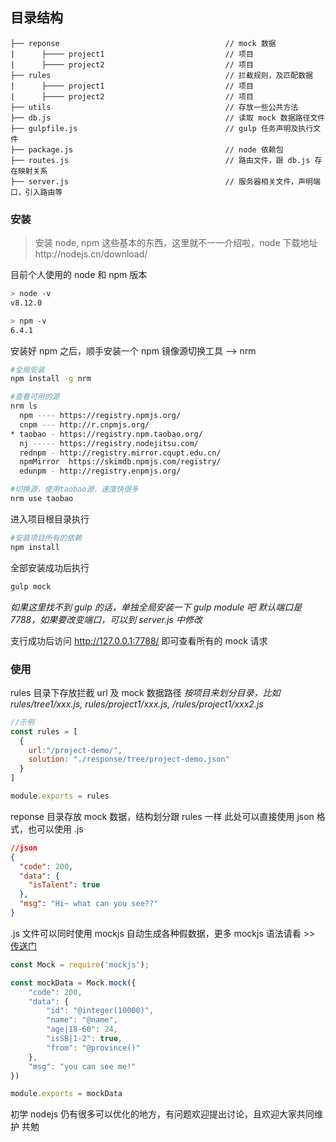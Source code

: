 ## 目录结构
```
├── reponse                                     // mock 数据
|      ├──── project1                           // 项目
|      ├──── project2                           // 项目
├── rules                                       // 拦截规则，及匹配数据
|      ├──── project1                           // 项目
|      ├──── project2                           // 项目
├── utils                                       // 存放一些公共方法
├── db.js                                       // 读取 mock 数据路径文件
├── gulpfile.js                                 // gulp 任务声明及执行文件
├── package.js                                  // node 依赖包
├── routes.js                                   // 路由文件，跟 db.js 存在映射关系
├── server.js                                   // 服务器相关文件，声明端口，引入路由等
```
### 安装

> 安装 node, npm 这些基本的东西，这里就不一一介绍啦，node 下载地址http://nodejs.cn/download/

目前个人使用的 node 和 npm 版本
```sh
> node -v  
v8.12.0

> npm -v
6.4.1
```

安装好 npm 之后，顺手安装一个 npm 镜像源切换工具 ——> nrm
```sh
#全局安装
npm install -g nrm

#查看可用的源
nrm ls
  npm ---- https://registry.npmjs.org/
  cnpm --- http://r.cnpmjs.org/
* taobao - https://registry.npm.taobao.org/
  nj ----- https://registry.nodejitsu.com/
  rednpm - http://registry.mirror.cqupt.edu.cn/
  npmMirror  https://skimdb.npmjs.com/registry/
  edunpm - http://registry.enpmjs.org/

#切换源，使用taobao源，速度快很多
nrm use taobao
```

进入项目根目录执行
```sh
#安装项目所有的依赖
npm install
```

全部安装成功后执行
```sh
gulp mock
```
_如果这里找不到 gulp 的话，单独全局安装一下 gulp module 吧_
_默认端口是 7788，如果要改变端口，可以到 server.js 中修改_

支行成功后访问 http://127.0.0.1:7788/ 即可查看所有的 mock 请求

### 使用

rules 目录下存放拦截 url 及 mock 数据路径
_按项目来划分目录，比如 rules/tree1/xxx.js, rules/project1/xxx.js, /rules/project1/xxx2.js_
```js
//示例
const rules = [
  {
    url:"/project-demo/",
    solution: "./response/tree/project-demo.json"
  }
]

module.exports = rules
```
reponse 目录存放 mock 数据，结构划分跟 rules 一样
此处可以直接使用 json 格式，也可以使用 .js
```json
//json
{
  "code": 200,
  "data": {
    "isTalent": true
  },
  "msg": "Hi~ what can you see??"
}
```
.js 文件可以同时使用 mockjs 自动生成各种假数据，更多 mockjs 语法请看 >> [传送门](http://mockjs.com/examples.html)
```js
const Mock = require('mockjs');

const mockData = Mock.mock({
    "code": 200,
    "data": {
        "id": "@integer(10000)",
        "name": "@name",
        "age|18-60": 24,
        "isSB|1-2": true,
        "from": "@province()"
    },
    "msg": "you can see me!"
})

module.exports = mockData
```

初学 nodejs 仍有很多可以优化的地方，有问题欢迎提出讨论，且欢迎大家共同维护
共勉
